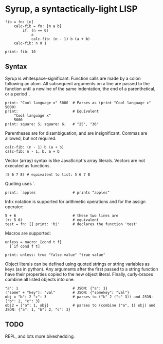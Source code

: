 # Syrup, a syntactically-light LISP

```coffee-script
fib = fn: [n]
    calc-fib = fn: [n a b]
        if: (n == 0)
            a 
            calc-fib: (n - 1) b (a + b)
    calc-fib: n 0 1

print: fib: 10
```

## Syntax

Syrup is whitespace-significant. Function calls are made by a colon
following an atom. All subsequent arguments on a line are passed to the
function until a newline of the same indentation, the end of a parenthetical,
or a period `.`

```coffee-script
print: "Cool language x" 5000  # Parses as (print "Cool language x" 5000)
print:                         # Equivalent
    "Cool language x"
    5000
print: square: 5; square: 6;   # "25", "36"
```

Parentheses are for disambiguation, and are insignificant. 
Commas are allowed, but not required.

```coffee-script
calc-fib: (n - 1) b (a + b)
calc-fib: n - 1, b, a + b
```

Vector (array) syntax is like JavaScript's array literals. Vectors
are not executed as functions.

```coffee-script
[5 6 7 8] # equivalent to list: 5 6 7 8
```

Quoting uses \`.

```coffee-script
print: `apples                 # prints "apples"
```

Infix notation is supported for arithmetic operations
and for the assign operator:

```coffee-script
5 + 6                          # these two lines are
(+: 5 6)                       # equivalent
test = fn: [] print: 'hi'      # declares the function 'test'
```

Macros are supported:

```coffee-script
unless = macro: [cond t f]
  [`if cond f t]

print: unless: true "false value" "true value"
```

Object literals can be defined using quoted strings or string variables
as keys (as in python). Any arguments after the first passed to a string
function have their properties copied to the new object literal. Finally,
curly-braces combine all listed objects into one.

```coffee-script
"a": 1                         # JSON: {"a": 1}
("some" + "key"): "val"        # JSON: {"somekey": "val"}
obj = "b": 2 "c": 3            # parses to ("b" 2 ("c" 3)) and JSON: {"b": 2, "c": 3}
obj2 = {"a": 1, obj}           # parses to (combine ("a", 1) obj) and JSON: {"a": 1, "b": 2, "c": 3}
```
## TODO

REPL, and lots more bikeshedding.